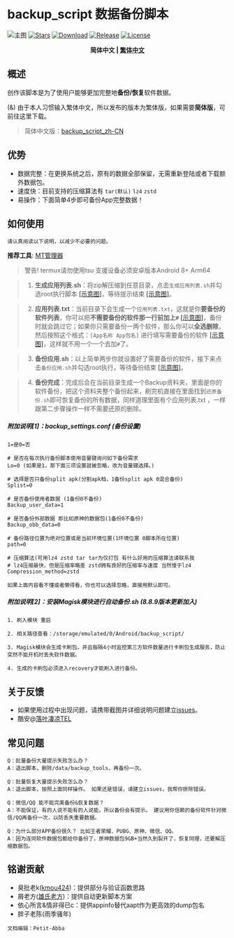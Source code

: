 # backup_script 数据备份脚本
![主图](https://github.com/Petit-Abba/backup_script_zh-CN/blob/06e06a015a1f672be52d980cb77ec0fd8dc4087d/File/mmexport1631297554615.png)
[![Stars](https://img.shields.io/github/stars/YAWAsau/backup_script?label=stars)](https://github.com/YAWAsau)
[![Download](https://img.shields.io/github/downloads/YAWAsau/backup_script/total)](https://github.com/YAWAsau/backup_script/releases)
[![Release](https://img.shields.io/github/v/release/YAWAsau/backup_script?label=release)](https://github.com/YAWAsau/backup_script/releases/latest)
[![License](https://img.shields.io/github/license/YAWAsau/backup_script?label=License)](https://choosealicense.com/licenses/gpl-3.0)

<div align="center">
<span style="font-weight: bold"> 简体中文 | <a href=README_TS.md> 繁体中文 </a> </span>
</div>

## 概述
创作该脚本是为了使用户能够更加完整地**备份/恢复**软件数据。

(&) 由于本人习惯输入繁体中文，所以发布的版本为繁体版，如果需要**简体版**，可前往这里下载。
> 简体中文版：[backup_script_zh-CN](https://github.com/Petit-Abba/backup_script_zh-CN)

## 优势
 - 数据完整：在更换系统之后，原有的数据全部保留，无需重新登陆或者下载额外数据包。
 - 速度快：目前支持的压缩算法有 `tar(默认)` `lz4` `zstd`
 - 易操作：下面简单4步即可备份App完整数据！

## 如何使用
`请认真阅读以下说明，以减少不必要的问题。`

**推荐工具**: [MT管理器](https://www.coolapk.com/apk/bin.mt.plus)
> 警告! termux请勿使用tsu 支援设备必须安卓版本Android 8+ Arm64

> 1. __生成应用列表.sh__：将zip解压缩到任意目录，点击`生成应用列表.sh`并勾选root执行脚本 [[示意图]](https://github.com/Petit-Abba/backup_script_zh-CN//raw/main/File/Picture/1.png)，等待提示结束 [[示意图]](https://github.com/Petit-Abba/backup_script_zh-CN//raw/main/File/Picture/2.png)。

> 2. __应用列表.txt__：当前目录下会生成一个`应用列表.txt`，这就是你**要备份的软件列表**，你可以把**不需要备份的软件那一行前加上`#`** [[示意图]](https://github.com/Petit-Abba/backup_script_zh-CN//raw/main/File/Picture/3.png)，备份时就会跳过它；如果你只需要备份一两个软件，那么你可以**全选删除**，然后按照这个格式：`[App名称 App包名]` 进行填写需要备份的软件 [[示意图]](https://github.com/Petit-Abba/backup_script_zh-CN//raw/main/File/Picture/4.png)，这样就不用一个一个去加`#`了。

> 3. __备份应用.sh__：以上简单两步你就设置好了需要备份的软件，接下来点击`备份应用.sh`并勾选root执行，等待备份结束 [[示意图]](https://github.com/Petit-Abba/backup_script_zh-CN//raw/main/File/Picture/5.png)。

> 4. __备份完成__：完成后会在当前目录生成一个Backup资料夹，里面是你的软件备份，把这个资料夹整个备份起来，刷完机直接在里面找到`还原备份.sh`即可恢复备份的所有数据，同样道理里面有个应用列表.txt ，一样跟第二步骤操作一样不需要还原的删除。

##### 附加说明[1]：backup_settings.conf (备份设置)
```
1=是0=否 

# 是否在每次执行备份脚本使用音量键询问如下备份需求
Lo=0 (如果是1，那下面三项设置就被忽略，改为音量键选择。)

# 选择是否只备份split apk(分割apk档，1备份split apk 0混合备份)
Splist=0

# 是否备份使用者数据 (1备份0不备份)
Backup_user_data=1

# 是否备份外部数据 即比如原神的数据包(1备份0不备份)
Backup_obb_data=0

# 备份路径位置为绝对位置或是当前环境位置(1环境位置 0脚本所在位置)
path=0

# 压缩算法(可用lz4 zstd tar tar为仅打包 有什么好用的压缩算法请联系我
# lz4压缩最快，但是压缩率略差 zstd拥有良好的压缩率与速度 当然慢于lz4
Compression_method=zstd
```
`如果上面内容看不懂或者懒得看，你也可以选择忽略，直接用默认即可。`


##### 附加说明[2]：安装Magisk模块进行自动备份.sh (8.8.9版本更新加入)
```
1. 刷入模块 重启

2. 相关路径查看：/storage/emulated/0/Android/backup_script/

3. Magisk模块会生成卡刷包，并且每隔4小时监控第三方软件数量进行卡刷包生成服务，防止突然不能开机时丢失软件数据。

4. 生成的卡刷包必须进入recovery才能刷入进行备份。
```

## 关于反馈
- 如果使用过程中出现问题，请携带截图并详细说明问题建立[issues](https://github.com/YAWAsau/backup_script/issues)。
- 酷安@[落叶凄凉TEL](http://www.coolapk.com/u/2277637)

## 常见问题
```
Q：批量备份大量提示失败怎么办？
A：退出脚本，删除/data/backup_tools，再备份一次。

Q：批量恢复大量提示失败怎么办？
A：退出脚本，按照上面同样操作。 如果还是错误，请建立issues，我帮你排除错误。

Q：微信/QQ 能不能完美备份&恢复数据？
A：不能保证，有的人说不能有的人说能，所以备份会有提示。 建议用你信赖的备份软件针对微信/QQ再备份一次，以防丢失重要数据。

Q：为什么部分APP备份很久？ 比如王者荣耀、PUBG、原神、微信、QQ。
A：因为连同软件数据包都给你备份了，原神数据包9GB+当然久到裂开了，恢复同理，还要解压缩数据包。
```

## 铭谢贡献
- 臭批老k([kmou424](https://github.com/kmou424))：提供部分与验证函数思路
- 屑老方([雄氏老方](http://www.coolapk.com/u/665894))：提供自动更新脚本方案
- 依心所言&情非得已c：提供appinfo替代aapt作为更高效的dump包名
- 胖子老陈(雨季骚年)

`文档编辑：Petit-Abba`